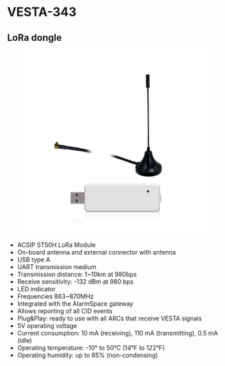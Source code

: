 # VESTA-343

## LoRa dongle

<figure><img src=".gitbook/assets/image (4) (1) (1) (1) (1) (1) (1).png" alt=""><figcaption></figcaption></figure>

* ACSIP ST50H LoRa Module
* On-board antenna and external connector with antenna
* USB type A
* UART transmission medium
* Transmission distance: 1\~10km at 980bps
* Receive sensitivity: -132 dBm at 980 bps
* LED indicator
* Frequencies 863\~870MHz
* Integrated with the AlarmSpace gateway
* Allows reporting of all CID events
* Plug\&Play: ready to use with all ARCs that receive VESTA signals
* 5V operating voltage
* Current consumption: 10 mA (receiving), 110 mA (transmitting), 0.5 mA (idle)
* Operating temperature: -10° to 50°C (14°F to 122°F)
* Operating humidity: up to 85% (non-condensing)
